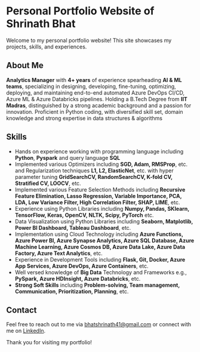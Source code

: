 # Personal Portfolio Website of Shrinath Bhat

Welcome to my personal portfolio website! This site showcases my projects, skills, and experiences.


## About Me

**Analytics Manager** with **4+ years** of experience spearheading **Al & ML teams**, specializing in designing, developing, fine-tuning, optimizing, deploying, and maintaining end-to-end automated Azure DevOps CI/CD, Azure ML & Azure Databricks pipelines. Holding a B.Tech Degree from **IIT Madras**, distinguished by a strong academic background and a passion for innovation. Proficient in Python coding, with diversified skill set, domain knowledge and strong expertise in data structures & algorithms

## Skills

- Hands on experience working with programming language including **Python**, **Pyspark** and query language **SQL**
- Implemented various Optimizers including **SGD, Adam, RMSProp**, etc. and Regularization techniques **L1, L2, ElasticNet**, etc. with hyper parameter tuning **GridSearchCV, RandomSearchCV, K-fold CV, Stratified CV, LOOCV**, etc.
- Implemented various Feature Selection Methods including **Recursive Feature Elimination, Lasso Regression, Variable Importance, PCA, LDA, Low Variance Filter, High Correlation Filter, SHAP, LIME**, etc.
- Experience using Python Libraries including **Numpy, Pandas, SKlearn, TensorFlow, Keras, OpenCV, NLTK, Scipy, PyTorch** etc.
- Data Visualization using Python Libraries including **Seaborn, Matplotlib, Power BI Dashboard, Tableau Dashboard**, etc.
- Implementation using Cloud Technology including **Azure Functions, Azure Power BI, Azure Synapse Analytics, Azure SQL Database, Azure Machine Learning, Azure Cosmos DB, Azure Data Lake, Azure Data Factory, Azure Text Analytics**, etc.
- Experience in Development Tools including **Flask, Git, Docker, Azure App Services, Azure DevOps, Azure Containers**, etc.
- Well versed knowledge of **Big Data** Technology and Frameworks e.g., **PySpark, Azure HDInsight, Azure Databricks**, etc.
- **Strong Soft Skills** including **Problem-solving, Team management, Communication, Prioritization, Planning**, etc.

## Contact

Feel free to reach out to me via [bhatshrinath41@gmail.com](mailto:bhatshrinath41@gmail.com) or connect with me on [LinkedIn](https://www.linkedin.com/in/shrinath-bhat-8017291b1/).

Thank you for visiting my portfolio!